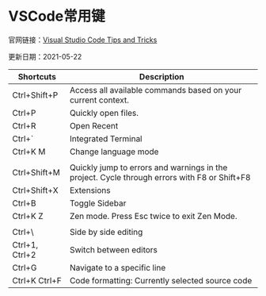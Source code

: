 # VSCode常用键

官网链接：[Visual Studio Code Tips and Tricks](https://code.visualstudio.com/docs/getstarted/tips-and-tricks)

更新日期：2021-05-22

| Shortcuts      | Description                                                  |
| -------------- | ------------------------------------------------------------ |
| Ctrl+Shift+P   | Access all available commands based on your current context. |
| Ctrl+P         | Quickly open files.                                          |
| Ctrl+R         | Open Recent                                                  |
| Ctrl+`         | Integrated Terminal                                          |
| Ctrl+K M       | Change language mode                                         |
|                |                                                              |
| Ctrl+Shift+M   | Quickly jump to errors and warnings in the project. Cycle through errors  with F8 or Shift+F8 |
| Ctrl+Shift+X   | Extensions                                                   |
| Ctrl+B         | Toggle Sidebar                                               |
| Ctrl+K Z       | Zen mode. Press Esc twice to exit Zen Mode.                  |
|                |                                                              |
| Ctrl+\         | Side by side editing                                         |
| Ctrl+1, Ctrl+2 | Switch between editors                                       |
| Ctrl+G         | Navigate to a specific line                                  |
| Ctrl+K Ctrl+F  | Code formatting: Currently selected source code              |